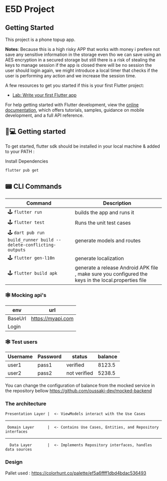# E5D Project

## Getting Started

This project is a phone topup app.

<b>Notes</b>: 
   Because this is a high risky APP that works with money 
   i prefere not save any sensitive information in the storage 
   even tho we can save using an AES encryption in a secured storage 
   but still there is a risk of stealing the keys 
   to manage session if the app is closed there will be no session
   the user should login again, 
   we might introduce a local timer that checks if the user is performing any action 
   and we increase the session time.



A few resources to get you started if this is your first Flutter project:

- [Lab: Write your first Flutter app](https://docs.flutter.dev/get-started/codelab)

For help getting started with Flutter development, view the
[online documentation](https://docs.flutter.dev/), which offers tutorials,
samples, guidance on mobile development, and a full API reference.


## 👟💻 Getting started

To get started, flutter sdk should be installed in your local machine & added to your PATH :

Install Dependencies

```bash
flutter pub get 
```

## 📟 CLI Commands

| Command             | Description                      |
| ------------------- | -------------------------------- |
| 🕹 `flutter run`      | builds the app and runs it               |
| 🕹 `flutter test` | Runs the unit test cases           |
| 🕹 `dart pub run build_runner build --delete-conflicting-outputs`      | generate models and routes     |
| 🕹 `flutter gen-l10n`      | generate localization   |
| 🕹 `flutter build apk`      | generate a release Android APK file , make sure you configured the keys in the local.properties file  |





### 🕸️ Mocking api's 

| env        | url                                                                                                  |
| ---------- | ---------------------------------------------------------------------------------------------------- |
| BaseUrl | https://myapi.com                               |
| Login     |  |


### 🕸️ Test users

| Username | Password | status | balance |
| -------- | ---------| ------- | ------ |
| user1 | pass1 | verified | 8123.5
| user2 | pass2 | not verified | 5238.5

You can change the configuration of balance from the mocked service in the repository bellow 
https://github.com/oussaki-dev/mocked-backend


### The architecture 

    Presentation Layer |  <- ViewModels interact with the Use Cases
------------------------
     Domain Layer      |  <- Contains Use Cases, Entities, and Repository interfaces
------------------------
      Data Layer       |  <- Implements Repository interfaces, handles data sources

### Design 

Pallet used : https://colorhunt.co/palette/ef5a6ffff1dbd4bdac536493
